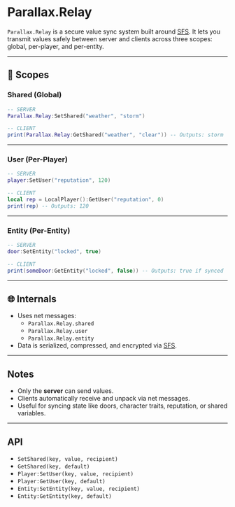 # Parallax.Relay

`Parallax.Relay` is a secure value sync system built around [SFS](https://github.com/Srlion/sfs). It lets you transmit values safely between server and clients across three scopes: global, per-player, and per-entity.

---

## 🔧 Scopes

### Shared (Global)

```lua
-- SERVER
Parallax.Relay:SetShared("weather", "storm")

-- CLIENT
print(Parallax.Relay:GetShared("weather", "clear")) -- Outputs: storm
```

---

### User (Per-Player)

```lua
-- SERVER
player:SetUser("reputation", 120)

-- CLIENT
local rep = LocalPlayer():GetUser("reputation", 0)
print(rep) -- Outputs: 120
```

---

### Entity (Per-Entity)

```lua
-- SERVER
door:SetEntity("locked", true)

-- CLIENT
print(someDoor:GetEntity("locked", false)) -- Outputs: true if synced
```

---

## 🌐 Internals

- Uses net messages:
  - `Parallax.Relay.shared`
  - `Parallax.Relay.user`
  - `Parallax.Relay.entity`
- Data is serialized, compressed, and encrypted via [SFS](https://github.com/Srlion/sfs).

---

## Notes

- Only the **server** can send values.
- Clients automatically receive and unpack via net messages.
- Useful for syncing state like doors, character traits, reputation, or shared variables.

---

## API

- `SetShared(key, value, recipient)`
- `GetShared(key, default)`
- `Player:SetUser(key, value, recipient)`
- `Player:GetUser(key, default)`
- `Entity:SetEntity(key, value, recipient)`
- `Entity:GetEntity(key, default)`
